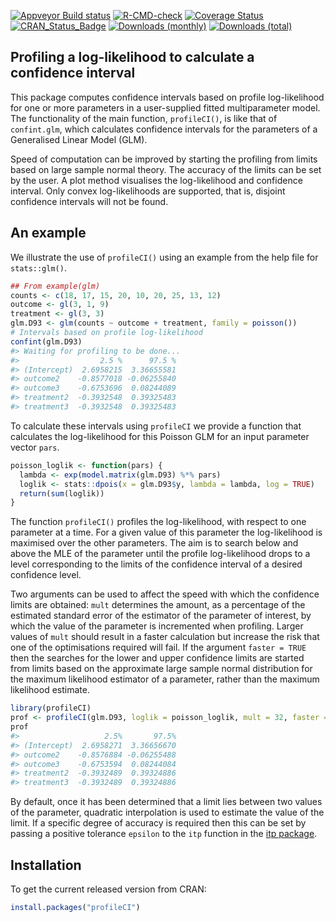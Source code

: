 
<!-- README.md is generated from README.Rmd. Please edit that file -->

[![Appveyor Build
status](https://ci.appveyor.com/api/projects/status/99jojhgk9t4agdmv/branch/main?svg=true)](https://ci.appveyor.com/project/paulnorthrop/profileCI/branch/main)
[![R-CMD-check](https://github.com/paulnorthrop/profileCI/actions/workflows/R-CMD-check.yaml/badge.svg)](https://github.com/paulnorthrop/profileCI/actions/workflows/R-CMD-check.yaml)
[![Coverage
Status](https://codecov.io/github/paulnorthrop/profileCI/coverage.svg?branch=master)](https://app.codecov.io/github/paulnorthrop/profileCI?branch=master)
[![CRAN_Status_Badge](https://www.r-pkg.org/badges/version/profileCI)](https://cran.r-project.org/package=profileCI)
[![Downloads
(monthly)](https://cranlogs.r-pkg.org/badges/profileCI?color=brightgreen)](https://cran.r-project.org/package=profileCI)
[![Downloads
(total)](https://cranlogs.r-pkg.org/badges/grand-total/profileCI?color=brightgreen)](https://cran.r-project.org/package=profileCI)

## Profiling a log-likelihood to calculate a confidence interval

This package computes confidence intervals based on profile
log-likelihood for one or more parameters in a user-supplied fitted
multiparameter model. The functionality of the main function,
`profileCI()`, is like that of `confint.glm`, which calculates
confidence intervals for the parameters of a Generalised Linear Model
(GLM).

Speed of computation can be improved by starting the profiling from
limits based on large sample normal theory. The accuracy of the limits
can be set by the user. A plot method visualises the log-likelihood and
confidence interval. Only convex log-likelihoods are supported, that is,
disjoint confidence intervals will not be found.

## An example

We illustrate the use of `profileCI()` using an example from the help
file for `stats::glm()`.

``` r
## From example(glm)
counts <- c(18, 17, 15, 20, 10, 20, 25, 13, 12)
outcome <- gl(3, 1, 9)
treatment <- gl(3, 3)
glm.D93 <- glm(counts ~ outcome + treatment, family = poisson())
# Intervals based on profile log-likelihood
confint(glm.D93)
#> Waiting for profiling to be done...
#>                  2.5 %      97.5 %
#> (Intercept)  2.6958215  3.36655581
#> outcome2    -0.8577018 -0.06255840
#> outcome3    -0.6753696  0.08244089
#> treatment2  -0.3932548  0.39325483
#> treatment3  -0.3932548  0.39325483
```

To calculate these intervals using `profileCI` we provide a function
that calculates the log-likelihood for this Poisson GLM for an input
parameter vector `pars`.

``` r
poisson_loglik <- function(pars) {
  lambda <- exp(model.matrix(glm.D93) %*% pars)
  loglik <- stats::dpois(x = glm.D93$y, lambda = lambda, log = TRUE)
  return(sum(loglik))
}
```

The function `profileCI()` profiles the log-likelihood, with respect to
one parameter at a time. For a given value of this parameter the
log-likelihood is maximised over the other parameters. The aim is to
search below and above the MLE of the parameter until the profile
log-likelihood drops to a level corresponding to the limits of the
confidence interval of a desired confidence level.

Two arguments can be used to affect the speed with which the confidence
limits are obtained: `mult` determines the amount, as a percentage of
the estimated standard error of the estimator of the parameter of
interest, by which the value of the parameter is incremented when
profiling. Larger values of `mult` should result in a faster calculation
but increase the risk that one of the optimisations required will fail.
If the argument `faster = TRUE` then the searches for the lower and
upper confidence limits are started from limits based on the approximate
large sample normal distribution for the maximum likelihood estimator of
a parameter, rather than the maximum likelihood estimate.

``` r
library(profileCI)
prof <- profileCI(glm.D93, loglik = poisson_loglik, mult = 32, faster = TRUE)
prof
#>                   2.5%       97.5%
#> (Intercept)  2.6958271  3.36656670
#> outcome2    -0.8576884 -0.06255488
#> outcome3    -0.6753594  0.08244084
#> treatment2  -0.3932489  0.39324886
#> treatment3  -0.3932489  0.39324886
```

By default, once it has been determined that a limit lies between two
values of the parameter, quadratic interpolation is used to estimate the
value of the limit. If a specific degree of accuracy is required then
this can be set by passing a positive tolerance `epsilon` to the `itp`
function in the [itp package](https://cran.r-project.org/package=itp).

## Installation

To get the current released version from CRAN:

``` r
install.packages("profileCI")
```
